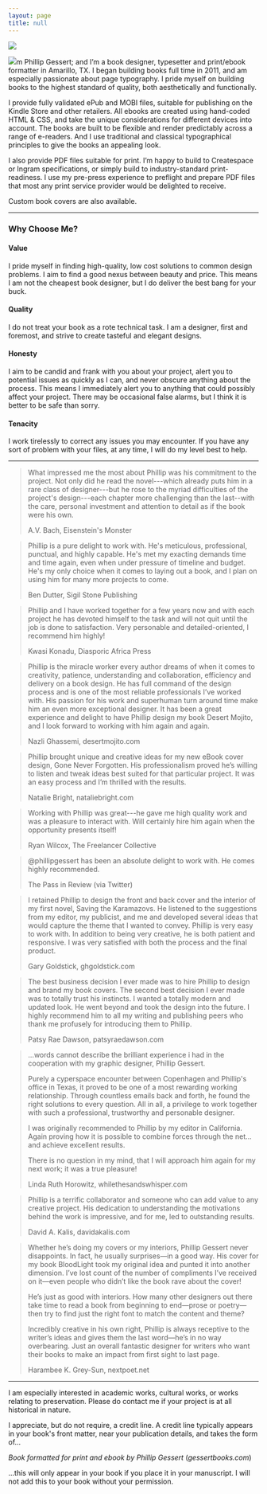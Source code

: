 ```yaml
---
layout: page
title: null
---
```


<img src="img/me.jpg" class="avatar">

<img src="img/caps-i.gif" class="dropcap">m Phillip Gessert; and I’m a book designer, typesetter and print/ebook formatter in Amarillo, TX. I began building books full time in 2011, and am especially passionate about page typography. I pride myself on building books to the highest standard of quality, both aesthetically and functionally.

I provide fully validated ePub and MOBI files, suitable for publishing on the Kindle Store and other retailers. All ebooks are created using hand-coded HTML & CSS, and take the unique considerations for different devices into account. The books are built to be flexible and render predictably across a range of e-readers. And I use traditional and classical typographical principles to give the books an appealing look.

I also provide PDF files suitable for print. I’m happy to build to Createspace or Ingram specifications, or simply build to industry-standard print-readiness. I use my pre-press experience to preflight and prepare PDF files that most any print service provider would be delighted to receive.

Custom book covers are also available.

---

### Why Choose Me?

#### Value

I pride myself in finding high-quality, low cost solutions to common design problems. I aim to find a good nexus between beauty and price. This means I am not the cheapest book designer, but I do deliver the best bang for your buck.

#### Quality

I do not treat your book as a rote technical task. I am a designer, first and foremost, and strive to create tasteful and elegant designs.

#### Honesty

I aim to be candid and frank with you about your project, alert you to potential issues as quickly as I can, and never obscure anything about the process. This means I immediately alert you to anything that could possibly affect your project. There may be occasional false alarms, but I think it is better to be safe than sorry.

#### Tenacity

I work tirelessly to correct any issues you may encounter. If you have any sort of problem with your files, at any time, I will do my level best to help. 

---

>What impressed me the most about Phillip was his commitment to the project. Not only did he read the novel---which already puts him in a rare class of designer---but he rose to the myriad difficulties of the project's design---each chapter more challenging than the last--with the care, personal investment and attention to detail as if the book were his own.
>
> A.V. Bach, Eisenstein's Monster 

>Phillip is a pure delight to work with. He's meticulous, professional, punctual, and highly capable. He's met my exacting demands time and time again, even when under pressure of timeline and budget. He's my only choice when it comes to laying out a book, and I plan on using him for many more projects to come.
>
> Ben Dutter, Sigil Stone Publishing

>Phillip and I have worked together for a few years now and with each project he has devoted himself to the task and will not quit until the job is done to satisfaction. Very personable and detailed-oriented, I recommend him highly!
> 
> Kwasi Konadu, Diasporic Africa Press

>Phillip is the miracle worker every author dreams of when it comes to creativity, patience, understanding and collaboration, efficiency and delivery on a book design. He has full command of the design process and is one of the most reliable professionals I’ve worked with. His passion for his work and superhuman turn around time make him an even more exceptional designer. It has been a great experience and delight to have Phillip design my book Desert Mojito, and I look forward to working with him again and again.
> 
> Nazli Ghassemi, desertmojito.com

> Phillip brought unique and creative ideas for my new eBook cover design, Gone Never Forgotten. His professionalism proved he’s willing to listen and tweak ideas best suited for that particular project. It was an easy process and I’m thrilled with the results.
> 
> Natalie Bright, nataliebright.com

> Working with Phillip was great---he gave me high quality work and was a pleasure to interact with. Will certainly hire him again when the opportunity presents itself!
> 
> Ryan Wilcox, The Freelancer Collective
 
> @phillipgessert has been an absolute delight to work with. He comes highly recommended.
> 
> The Pass in Review (via Twitter)

> I retained Phillip to design the front and back cover and the interior of my first novel, Saving the Karamazovs. He listened to the suggestions from my editor, my publicist, and me and developed several ideas that would capture the theme that I wanted to convey. Phillip is very easy to work with. In addition to being very creative, he is both patient and responsive. I was very satisfied with both the process and the final product.
> 
> Gary Goldstick, ghgoldstick.com

> The best business decision I ever made was to hire Phillip to design and brand my book covers. The second best decision I ever made was to totally trust his instincts. I wanted a totally modern and updated look. He went beyond and took the design into the future. I highly recommend him to all my writing and publishing peers who thank me profusely for introducing them to Phillip.
> 
> Patsy Rae Dawson, patsyraedawson.com

> ...words cannot describe the brilliant experience i had in the cooperation with my graphic designer, Phillip Gessert. 
>
> Purely a cyperspace encounter between Copenhagen and Phillip's office in Texas, it proved to be one of a most rewarding working relationship. Through countless emails back and forth, he found the right solutions to every question. All in all, a privilege to work together with such a professional, trustworthy and personable designer. 
>
> I was originally recommended to Phillip by my editor in California. Again proving how it is possible to combine forces through the net... and achieve excellent results. 
>
> There is no question in my mind, that I will approach him again for my next work; it was a true pleasure!
> 
> Linda Ruth Horowitz, whilethesandswhisper.com

> Phillip is a terrific collaborator and someone who can add value to any creative project. His dedication to understanding the motivations behind the work is impressive, and for me, led to outstanding results.
> 
> David A. Kalis, davidakalis.com

> Whether he’s doing my covers or my interiors, Phillip Gessert never disappoints. In fact, he usually surprises—in a good way. His cover for my book BloodLight took my original idea and punted it into another dimension. I’ve lost count of the number of compliments I’ve received on it—even people who didn’t like the book rave about the cover! 
>
> He’s just as good with interiors.  How many other designers out there take time to read a book from beginning to end—prose or poetry—then try to find just the right font to match the content and theme? 
> 
> Incredibly creative in his own right, Phillip is always receptive to the writer’s ideas and gives them the last word—he’s in no way overbearing. Just an overall fantastic designer for writers who want their books to make an impact from first sight to last page.
> 
> Harambee K. Grey-Sun, nextpoet.net

---

I am especially interested in academic works, cultural works, or works relating to preservation. Please do contact me if your project is at all historical in nature.

I appreciate, but do not require, a credit line. A credit line typically appears in your book's front matter, near your publication details, and takes the form of...

*Book formatted for print and ebook by Phillip Gessert* (*gessertbooks.com*)

...this will only appear in your book if you place it in your manuscript. I will not add this to your book without your permission.

